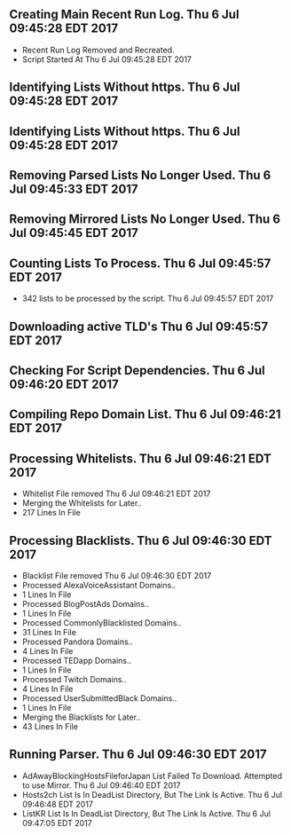 ## Creating Main Recent Run Log. Thu 6 Jul 09:45:28 EDT 2017
* Recent Run Log Removed and Recreated.
* Script Started At Thu 6 Jul 09:45:28 EDT 2017

## Identifying Lists Without https. Thu 6 Jul 09:45:28 EDT 2017
## Identifying Lists Without https. Thu 6 Jul 09:45:28 EDT 2017

## Removing Parsed Lists No Longer Used. Thu 6 Jul 09:45:33 EDT 2017

## Removing Mirrored Lists No Longer Used. Thu 6 Jul 09:45:45 EDT 2017

## Counting Lists To Process. Thu 6 Jul 09:45:57 EDT 2017
* 	342 lists to be processed by the script. Thu 6 Jul 09:45:57 EDT 2017

## Downloading active TLD's Thu 6 Jul 09:45:57 EDT 2017


## Checking For Script Dependencies. Thu 6 Jul 09:46:20 EDT 2017

## Compiling Repo Domain List. Thu 6 Jul 09:46:21 EDT 2017
## Processing Whitelists. Thu 6 Jul 09:46:21 EDT 2017
* Whitelist File removed Thu 6 Jul 09:46:21 EDT 2017
* Merging the Whitelists for Later..
* 	217 Lines In File

## Processing Blacklists. Thu 6 Jul 09:46:30 EDT 2017
* Blacklist File removed Thu 6 Jul 09:46:30 EDT 2017
* Processed AlexaVoiceAssistant Domains..
* 	1 Lines In File
* Processed BlogPostAds Domains..
* 	1 Lines In File
* Processed CommonlyBlacklisted Domains..
* 	31 Lines In File
* Processed Pandora Domains..
* 	4 Lines In File
* Processed TEDapp Domains..
* 	1 Lines In File
* Processed Twitch Domains..
* 	4 Lines In File
* Processed UserSubmittedBlack Domains..
* 	1 Lines In File
* Merging the Blacklists for Later..
* 	43 Lines In File


## Running Parser. Thu 6 Jul 09:46:30 EDT 2017
* AdAwayBlockingHostsFileforJapan List Failed To Download. Attempted to use Mirror. Thu 6 Jul 09:46:40 EDT 2017
* Hosts2ch List Is In DeadList Directory, But The Link Is Active. Thu 6 Jul 09:46:48 EDT 2017
* ListKR List Is In DeadList Directory, But The Link Is Active. Thu 6 Jul 09:47:05 EDT 2017
